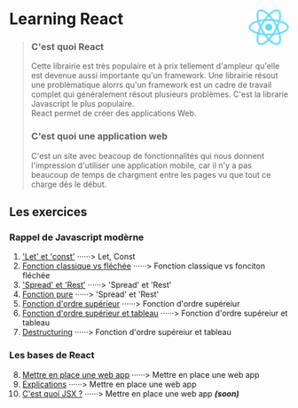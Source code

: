 # Learning React <img align="right" src="src/images/React-icon.svg" alt="React" title="framework React" widht="auto" height="64px"> 
> ### C'est quoi React  
> Cette librairie est très populaire et à prix tellement d'ampleur qu'elle est devenue aussi importante qu'un framework.  Une librairie résout une problèmatique alorrs qu'un framework est un cadre de travail complet qui généralement résout plusieurs problèmes. C'est la librarie Javascript le plus populaire.  
> React permet de créer des applications Web.
>  
> ### C'est quoi une application web
> C'est un site avec beacoup de fonctionnalités qui nous donnent l'impression d'utiliser une application mobile, car il n'y a pas beaucoup de temps de chargment entre les pages vu que tout ce charge dés le début.


## Les exercices

### Rappel de Javascript modèrne

1. ['Let' et 'const'](rappel_JS_modern/01_Let_et_const "Let et Const") ······> Let, Const  
1. [Fonction classique vs fléchée](rappel_JS_modern\02_FonctionsFléchéesFonctionsClassiques "fonction classique vs fléchée") ······> Fonction classique vs fonciton fléchée  
1. ['Spread' et 'Rest'](rappel_JS_modern\03_Spread_Et_Rest "'Spread' et 'Rest'") ······> 'Spread' et 'Rest'  
1. [Fonction pure](rappel_JS_modern\04_fonctions_pures "Fonction pure") ······> 'Spread' et 'Rest'  
1. [Fonction d'ordre supérieur](rappel_JS_modern\05_fonctions_d_ordre_superieur "Fonction d'ordre supérieur") ······> Fonction d'ordre supéreiur  
1. [Fonction d'ordre supérieur et tableau](rappel_JS_modern\06_fonctions_d_ordre_superieur_et_tableau "Fonction d'ordre supérieur") ······> Fonction d'ordre supéreiur et tableau  
1. [Destructuring](rappel_JS_modern\07_destructuring "Destructuring") ······> Fonction d'ordre supéreiur et tableau  

### Les bases de React  

8. [Mettre en place une web app](bases_react\01_set_up_a_web_app "Mettre en place une web app") ······> Mettre en place une web app  
8. [Explications](bases_react\02_explanations\Readme.md "Explications") ······> Mettre en place une web app  
8. [C'est quoi JSX ?](bases_react\03_c_est_quoi_JSX "Qu'est-ce que JSX ?") ······> Mettre en place une web app ***(soon)***  